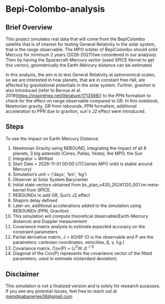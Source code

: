 # Bepi-Colombo-analysis
## Brief Overview 
This project simulates real data that will come from the BepiColombo satellite that is of interest for testing General Relativity in the solar system, that is the range observable. The MPO orbiter of BepiColombo should orbit Mercury for minimum 2 years (2026-2027)(we considered in our analysis). Then by having the Spacecraft-Mercury vector (used SPICE Kernel to get this vector), geometrically the Earth-Mercury distance can be estimated.

In this analysis, the aim is to test General Relativity at astronomical scales, so we are interested in how planets, that are in constant free-fall, are affected by gravitational potentials in the solar system. Further, graviton is also introduced (refer to Bernus et al. 2019{https://inspirehep.net/literature/1713598}) to the PPN formalism to check for the effect on range observable compared to GR. In this notebook, Newtonian gravity, GR from reboundx, PPN formalism, additional acceleration to PPN due to graviton, sun's J2 effect were introduced. 

## Steps
To see the impact on Earth-Mercury Distance:

1. Newtonian Gravity using REBOUND, integrating the impact of all 8 planets, 3 big asteroids (Ceres, Pallas, Vesta), the MPO, the Sun
2. Integrator = WHfast
3. Start Date = 2026-11-01 00:00 UTC(when MPO orbit is stable around Mercury)
4. Simulation’s unit = ('days', 'km', 'kg')
5. Observer at Solar System Barycenter
6. Initial state vectors obtained from bc_plan_v430_20241120_001.tm meta-kernel from SPICE. 
7. REBOUNDx to add GR, Sun’s J2 effect
8. Shapiro delay defined
9. Later on, additional accelerations added to the simulation using REBOUNDx (PPN, Graviton)
10. This simulation will compute theoretical observable(Earth-Mercury distance) and Doppler measurement
11. Covariance matrix analysis to estimate expected accuracy on the constraint parameters
12. Partial derivative matrix, J = δO/δP (O is the observable and P are the parameters: cartesian coordinates, velocities, β, γ, λg.)
13. Covariance matrix, Cov(P) = (J<sup>T</sup>W J) <sup>(-1)</sup>
14. Diagonal of the Cov(P) represents the covariance vector of the fitted parameters, used to estimate σ(standard deviation)




## Disclaimer
This simulation is not a finalized version and is solely for research purposes. If you see any potential issues, feel free to reach out at <a href="mailto:manidipabanerjee38@gmail.com"> manidipabanerjee38@gmail.com</a>

